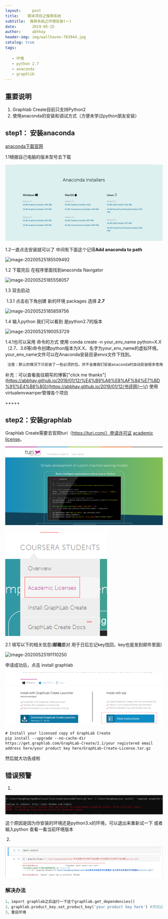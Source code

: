 ```yaml
---
layout:     post
title:    期末项目之推荐系统
subtitle:  推荐系统之环境安装(一)
date:       2019-05-25
author:     abhhay
header-img: img/wallhaven-763944.jpg
catalog: true
tags:

   - 环境
   - python 2.7
   - anaconda
   - graphlib
---
```

## 重要说明

1. Graphlab Create目前只支持Python2
2. 使用anaconda的安装和调试方式（方便未学过python朋友安装）



## step1： 安装anaconda



[anaconda下载官网]('https://www.anaconda.com/products/individual')

1.1根据自己电脑的版本型号去下载

![image-20200525185337817](/img/recommender/image-20200525185337817.png)

1.2一直点击安装就可以了 中间有下面这个记得**Add anaconda to path**

![image-20200525185509492](/imgrecommender/image-20200525185509492.png)

1.2 下载完后 在程序里面找到anaconda Navigator

![image-20200525185558057](/imgrecommender/image-20200525185558057.png)

1.3 双击启动

​		1.3.1 点击右下角创建 新的环境 packages 选择 ***2.7***



![image-20200525185859756](/imgrecommender/image-20200525185859756.png)

1.4 输入python 我们可以看到 是python2.7的版本

![image-20200525190053729](/imgrecommender/image-20200525190053729.png)

1.4.1也可以采用 命令的方式 使用 conda create -n your_env_name python=X.X（2.7、3.6等)命令创建python版本为X.X、名字为your_env_name的虚拟环境。your_env_name文件可以在Anaconda安装目录envs文件下找到。

```python
 注意：默认的情况下只安装了一些必须的包，并不会像我们安装anaconda时自动安装很多常用的包。要实现上面的功能，则须在末尾加上‘anaconda’，完整命令是：conda create -n your_env_name python=X.X anaconda
```

补充：可以查看我往期写的博客["click me thanks"](https://abbhay.github.io/2019/01/12/%E4%B9%A6%E8%AF%84%E7%BD%91(%E4%B8%80)/(https://abbhay.github.io/2019/01/12/书评网(一)/) 使用virtualenvwarrper管理各个项目

+++++



## step2：安装**graphlab**



Graphlab Create需要去官网turi（https://turi.com/）申请许可证 [academic license](https://turi.com/download/academic.html)。

![image-20200525190824738](/img/recommender/image-20200525190824738.png)

![image-20200525191030242](/img/recommender/image-20200525191030242.png)

2.1 填写以下的相关信息(**邮箱**要对 用于日后忘记key找回，key也是发到邮件里面)

![image-20200525191110250](recommender/image-20200525191110250.png)



申请成功后，点击 install graphlab

![image-20200525191425577](/img/recommender/image-20200525191425577.png)

```
# Install your licensed copy of GraphLab Create
pip install --upgrade --no-cache-dir https://get.graphlab.com/GraphLab-Create/2.1/your registered email address here/your product key here/GraphLab-Create-License.tar.gz
```

然后就大功告成啦

## 错误预警

1. 

![image-20200525191622327](/img/recommender/image-20200525191622327.png)

这个原因是因为你安装的环境还是python3.x的环境，可以退出来重新试一下 或者输入python 查看一看当前环境版本

​	2.

![image-20200525192054781](/img/recommender/image-20200525192054781.png)

### 解决办法

```python
1、import graphlab之后运行一下这个graphlab.get_dependencies()
2、graphlab.product_key.set_product_key('your product key here') #然后运行这个输入你的key/
3、重启环境
```

